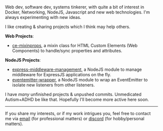 
Web dev, software dev, systems tinkerer, with quite a bit of interest in Docker, Networking, NodeJS, Javascript and new web technologies. I'm always experimenting with new ideas.

I like creating & sharing projects which I think may help others.

**Web Projects**:
- [ce-mixinprops](https://github.com/Jashepp/customElements-mixinPropertiesAttributes), a mixin class for HTML Custom Elements (Web Components) to handle/sync properties and attributes.

**NodeJS Projects**:
- [express-middleware-management](https://github.com/Jashepp/express-middleware-management), a NodeJS module to manage middleware for ExpressJS applications on the fly.
- [eventemitter-wrapper](https://github.com/Jashepp/eventemitter-wrapper), a NodeJS module to wrap an EventEmitter to isolate new listeners from other listeners.

I have *many* unfinished projects & unpushed commits. Unmedicated Autism+ADHD be like that. Hopefully I'll become more active here soon.

---
If you share my interests, or if my work intrigues you, feel free to contact me via [email](mailto:unchosen.aus+github@gmail.com) (for professional matters) or [discord](https://discordapp.com/users/116907202480046088) (for hobby/personal matters).

